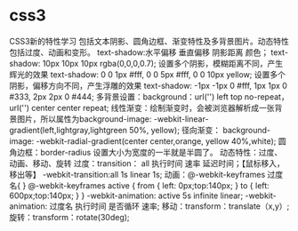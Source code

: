 # css3
CSS3新的特性学习
包括文本阴影、圆角边框、渐变特性及多背景图片。动态特性包括过度、动画和变形。
text-shadow:水平偏移 垂直偏移 阴影距离 颜色；
text-shadow: 10px 10px 10px rgba(0,0,0,0.7);
设置多个阴影，模糊距离不同，产生辉光的效果
text-shadow: 0 0 1px #fff, 0 0 5px #fff, 0 0 10px yellow;
设置多个阴影，偏移方向不同，产生浮雕的效果
 text-shadow: -1px -1px 0 #fff, 1px 1px 0 #333, 2px 2px 0 #444;
多背景设置：background：url('')  left top no-repeat，url('') center center repeat;
线性渐变：绘制渐变时，会被浏览器解析成一张背景图片，所以属性为background-image: -webkit-linear-gradient(left,lightgray,lightgreen 50%, yellow);
径向渐变： background-image: -webkit-radial-gradient(center center,orange, yellow 40%,white);
圆角边框：border-radius 设置大小为宽度的一半就是半圆了。
动态特性：过度、动画、移动、旋转
过度：transition： all  执行时间    速率   延迟时间；【鼠标移入，移出等】
-webkit-transition:all 1s linear 1s;
动画：@-webkit-keyframes 过度名{  }
@-webkit-keyframes active {
            from { left: 0px;top:140px; }
            to { left: 600px;top:140px; }
        }
 -webkit-animation: active 5s infinite linear;
-webkit-animation: 过度名  执行时间  是否循环  速率;
移动：transform：translate（x,y）;
旋转：transform：rotate(30deg);
